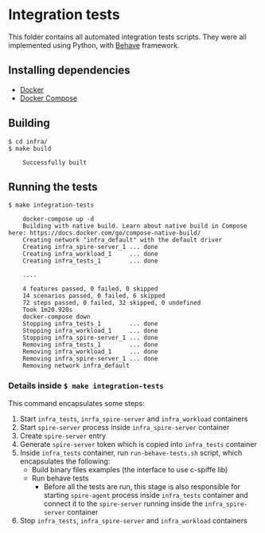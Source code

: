 # Integration tests

This folder contains all automated integration tests scripts. They were all implemented using Python, with [Behave](https://behave.readthedocs.io/) framework.

## Installing dependencies

- [Docker](https://docs.docker.com/install/)
- [Docker Compose](https://docs.docker.com/compose/install/)

## Building
```
$ cd infra/
$ make build

    Successfully built
```

## Running the tests

```
$ make integration-tests

    docker-compose up -d
    Building with native build. Learn about native build in Compose here: https://docs.docker.com/go/compose-native-build/
    Creating network "infra_default" with the default driver
    Creating infra_spire-server_1 ... done
    Creating infra_workload_1     ... done
    Creating infra_tests_1        ... done

    ....

    4 features passed, 0 failed, 0 skipped
    14 scenarios passed, 0 failed, 6 skipped
    72 steps passed, 0 failed, 32 skipped, 0 undefined
    Took 1m20.920s
    docker-compose down
    Stopping infra_tests_1        ... done
    Stopping infra_workload_1     ... done
    Stopping infra_spire-server_1 ... done
    Removing infra_tests_1        ... done
    Removing infra_workload_1     ... done
    Removing infra_spire-server_1 ... done
    Removing network infra_default
```

### Details inside `$ make integration-tests`

This command encapsulates some steps:
1. Start `infra_tests`, `inrfa_spire-server` and `infra_workload` containers
2. Start `spire-server` process inside `infra_spire-server` container
3. Create `spire-server` entry
4. Generate `spire-server` token which is copied into `infra_tests` container
5. Inside `infra_tests` container, run `run-behave-tests.sh` script, which encapsulates the following:
    - Build binary files examples (the interface to use c-spiffe lib)
    - Run behave tests
        - Before all the tests are run, this stage is also responsible for starting `spire-agent` process inside `infra_tests` container and connect it to the `spire-server` running inside the `infra_spire-server` container
6. Stop `infra_tests`, `infra_spire-server` and `infra_workload` containers
